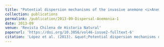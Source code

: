 ```yaml
---
title: "Potential dispersion mechanisms of the invasive anemone <i>Anemonia alicemartinae<i>"
collection: publications
permalink: /publication/2013-09-Dispersal-Anemonia-1
date: 2013-09
venue: 'Revista Chilena de Historia Natural'
paperurl: 'https://doi.org/10.3856/vol46-issue2-fulltext-6'
citation: 'López et al. (2013). &quot;Potential dispersion mechanisms of the invasive anemone Anemonia alicemartinae.&quot; <i>Rev. Chil. Hist. Nat.</i>.86: 369-372 .'
---
```

